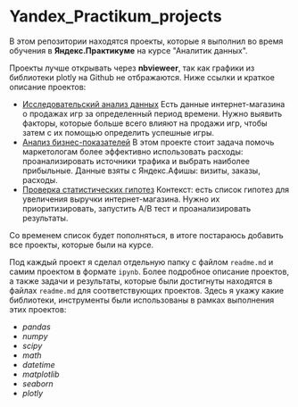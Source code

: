 # Yandex_Practikum_projects
В этом репозитории находятся проекты, которые я выполнил во время обучения в **Яндекс.Практикуме** на курсе "Аналитик данных".  

Проекты лучше открывать через **nbvieweer**, так как графики из библиотеки plotly на Github не отбражаются. Ниже ссылки  и краткое описание  проектов:
- [Исследовательский анализ данных](https://nbviewer.jupyter.org/github/antonmasterkov/Yandex_projects/blob/32d273d83b9eeaec0b208c020917e3c4116d51ba/Исследовательский%20анализ%20данных/Исследование%20данных%20о%20продажах%20игр%20интернет-магазина.ipynb) 
  Есть данные интернет-магазина о продажах игр за определенный период времени. Нужно выявить факторы, которые больше всего влияют на продажи игр, чтобы затем с их помощью определить успешные игры.
- [Анализ бизнес-показателей](https://nbviewer.jupyter.org/github/antonmasterkov/Yandex_projects/blob/7d767e80b286af8ac31d0bef479d051b78e4cb7c/Анализ%20бизнес-показателей/Анализ%20бизнес-показателей%20Яндекс.Афиша.ipynb) В этом проекте стоит задача помочь маркетологам более эффективно использовать расходы: проанализировать источники трафика и выбрать наиболее прибыльные. Данные взяты с Яндекс.Афишы: визиты, заказы, расходы.
- [Проверка статистических гипотез](https://nbviewer.jupyter.org/github/antonmasterkov/Yandex_projects/blob/e8f7901ff1e4f9dcafe72ffb3d4a3b86cb2e6804/Проверка%20статистических%20гипотез/Проверка%20стат%20гипотез%20по%20увеличению%20выручки%2C%20их%20приоритизация%2C%20проведение%20АВ%20теста.ipynb#Анализ-A/B-теста) Контекст: есть список гипотез для увеличения выручки интернет-магазина. Нужно их приоритизировать, запустить А/В тест и проанализировать результаты.

Со временем список будет пополняться, в итоге постараюсь добавить все проекты, которые были на курсе.

Под каждый проект я сделал отдельную папку с файлом `readme.md` и самим проектом в формате `ipynb`. Более подробное описание проектов, а также задачи и результаты, которые были достигнуты находятся в файлах `readme.md` для соответствующих проектов. Здесь я укажу какие библиотеки, инструменты были использованы в рамках выполнения этих проектов:
- *pandas* 
- *numpy*
- *scipy*
- *math*
- *datetime*
- *matplotlib*
- *seaborn*
- *plotly*
